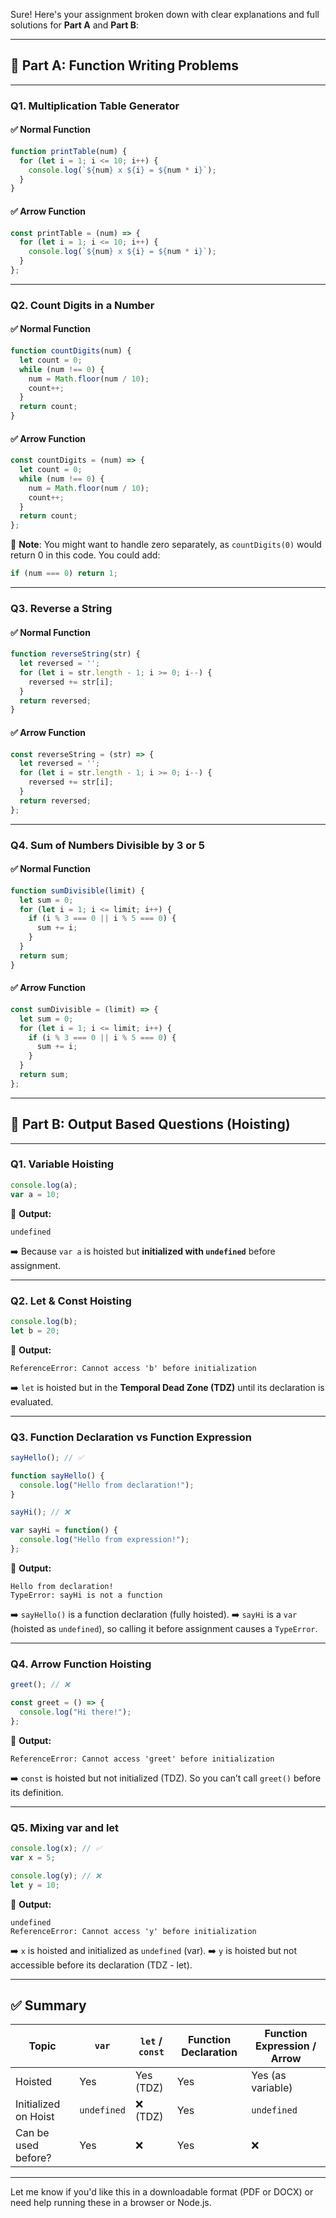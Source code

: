 Sure! Here's your assignment broken down with clear explanations and full solutions for **Part A** and **Part B**:

---

## 📘 **Part A: Function Writing Problems**

---

### **Q1. Multiplication Table Generator**

#### ✅ Normal Function

```javascript
function printTable(num) {
  for (let i = 1; i <= 10; i++) {
    console.log(`${num} x ${i} = ${num * i}`);
  }
}
```

#### ✅ Arrow Function

```javascript
const printTable = (num) => {
  for (let i = 1; i <= 10; i++) {
    console.log(`${num} x ${i} = ${num * i}`);
  }
};
```

---

### **Q2. Count Digits in a Number**

#### ✅ Normal Function

```javascript
function countDigits(num) {
  let count = 0;
  while (num !== 0) {
    num = Math.floor(num / 10);
    count++;
  }
  return count;
}
```

#### ✅ Arrow Function

```javascript
const countDigits = (num) => {
  let count = 0;
  while (num !== 0) {
    num = Math.floor(num / 10);
    count++;
  }
  return count;
};
```

📌 **Note**: You might want to handle zero separately, as `countDigits(0)` would return 0 in this code. You could add:

```js
if (num === 0) return 1;
```

---

### **Q3. Reverse a String**

#### ✅ Normal Function

```javascript
function reverseString(str) {
  let reversed = '';
  for (let i = str.length - 1; i >= 0; i--) {
    reversed += str[i];
  }
  return reversed;
}
```

#### ✅ Arrow Function

```javascript
const reverseString = (str) => {
  let reversed = '';
  for (let i = str.length - 1; i >= 0; i--) {
    reversed += str[i];
  }
  return reversed;
};
```

---

### **Q4. Sum of Numbers Divisible by 3 or 5**

#### ✅ Normal Function

```javascript
function sumDivisible(limit) {
  let sum = 0;
  for (let i = 1; i <= limit; i++) {
    if (i % 3 === 0 || i % 5 === 0) {
      sum += i;
    }
  }
  return sum;
}
```

#### ✅ Arrow Function

```javascript
const sumDivisible = (limit) => {
  let sum = 0;
  for (let i = 1; i <= limit; i++) {
    if (i % 3 === 0 || i % 5 === 0) {
      sum += i;
    }
  }
  return sum;
};
```

---

## 📗 **Part B: Output Based Questions (Hoisting)**

---

### **Q1. Variable Hoisting**

```javascript
console.log(a);
var a = 10;
```

🧠 **Output:**

```
undefined
```

➡️ Because `var a` is hoisted but **initialized with `undefined`** before assignment.

---

### **Q2. Let & Const Hoisting**

```javascript
console.log(b);
let b = 20;
```

🧠 **Output:**

```
ReferenceError: Cannot access 'b' before initialization
```

➡️ `let` is hoisted but in the **Temporal Dead Zone (TDZ)** until its declaration is evaluated.

---

### **Q3. Function Declaration vs Function Expression**

```javascript
sayHello(); // ✅

function sayHello() {
  console.log("Hello from declaration!");
}

sayHi(); // ❌

var sayHi = function() {
  console.log("Hello from expression!");
};
```

🧠 **Output:**

```
Hello from declaration!
TypeError: sayHi is not a function
```

➡️ `sayHello()` is a function declaration (fully hoisted).
➡️ `sayHi` is a `var` (hoisted as `undefined`), so calling it before assignment causes a `TypeError`.

---

### **Q4. Arrow Function Hoisting**

```javascript
greet(); // ❌

const greet = () => {
  console.log("Hi there!");
};
```

🧠 **Output:**

```
ReferenceError: Cannot access 'greet' before initialization
```

➡️ `const` is hoisted but not initialized (TDZ). So you can’t call `greet()` before its definition.

---

### **Q5. Mixing var and let**

```javascript
console.log(x); // ✅
var x = 5;

console.log(y); // ❌
let y = 10;
```

🧠 **Output:**

```
undefined
ReferenceError: Cannot access 'y' before initialization
```

➡️ `x` is hoisted and initialized as `undefined` (var).
➡️ `y` is hoisted but not accessible before its declaration (TDZ - let).

---

## ✅ Summary

| Topic                | `var`       | `let` / `const` | Function Declaration | Function Expression / Arrow |
| -------------------- | ----------- | --------------- | -------------------- | --------------------------- |
| Hoisted              | Yes         | Yes (TDZ)       | Yes                  | Yes (as variable)           |
| Initialized on Hoist | `undefined` | ❌ (TDZ)         | Yes                  | `undefined`                 |
| Can be used before?  | Yes         | ❌               | Yes                  | ❌                           |

---

Let me know if you'd like this in a downloadable format (PDF or DOCX) or need help running these in a browser or Node.js.
